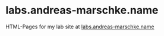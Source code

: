 # labs.andreas-marschke.name

HTML-Pages for my lab site at [labs.andreas-marschke.name](http://labs.andreas-marschke.name)

